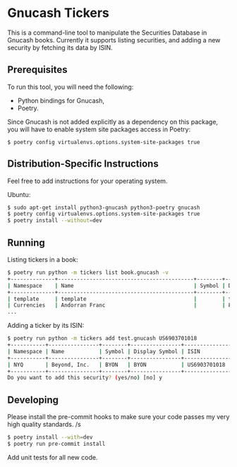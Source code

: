 Gnucash Tickers
===============

This is a command-line tool to manipulate the Securities Database in Gnucash
books. Currently it supports listing securities, and adding a new security by
fetching its data by ISIN.

Prerequisites
-------------

To run this tool, you will need the following:

 * Python bindings for Gnucash,
 * Poetry.

Since Gnucash is not added explicitly as a dependency on this package, you will
have to enable system site packages access in Poetry:

```
$ poetry config virtualenvs.options.system-site-packages true
```

Distribution-Specific Instructions
----------------------------------

Feel free to add instructions for your operating system.

Ubuntu:

```sh
$ sudo apt-get install python3-gnucash python3-poetry gnucash
$ poetry config virtualenvs.options.system-site-packages true
$ poetry install --without=dev
```

Running
-------

Listing tickers in a book:

```sh
$ poetry run python -m tickers list book.gnucash -v
+--------------+-------------------------------------------+--------+----------------+--------------+-----------+
| Namespace    | Name                                      | Symbol | Display Symbol | ISIN         | Fraction  |
+--------------+-------------------------------------------+--------+----------------+--------------+-----------+
| template     | template                                  |        | template       | template     | 1/1       |
| Currencies   | Andorran Franc                            |        | ₣              | 950          | 1/100     |
...
```

Adding a ticker by its ISIN:

```sh
$ poetry run python -m tickers add test.gnucash US6903701018
+-----------+----------------+--------+----------------+----------------+----------+
| Namespace | Name           | Symbol | Display Symbol | ISIN           | Fraction |
+-----------+----------------+--------+----------------+----------------+----------+
| NYQ       | Beyond, Inc.   | BYON   | BYON           | US6903701018   | 1/10000  |
+-----------+----------------+--------+----------------+----------------+----------+
Do you want to add this security? (yes/no) [no] y
```

Developing
----------

Please install the pre-commit hooks to make sure your code passes my very high
quality standards. /s

```sh
$ poetry install --with=dev
$ poetry run pre-commit install
```

Add unit tests for all new code.
